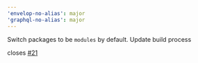 ```yaml
---
'envelop-no-alias': major
'graphql-no-alias': major
---
```


Switch packages to be `modules` by default.
Update build process

closes [#21](https://github.com/ivandotv/graphql-no-alias/issues/21)
